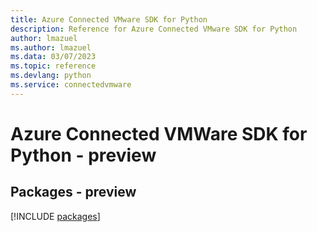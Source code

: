 ```yaml
---
title: Azure Connected VMware SDK for Python
description: Reference for Azure Connected VMware SDK for Python
author: lmazuel
ms.author: lmazuel
ms.data: 03/07/2023
ms.topic: reference
ms.devlang: python
ms.service: connectedvmware
---
```

# Azure Connected VMWare SDK for Python - preview
## Packages - preview
[!INCLUDE [packages](connected-vmware-index.md)]